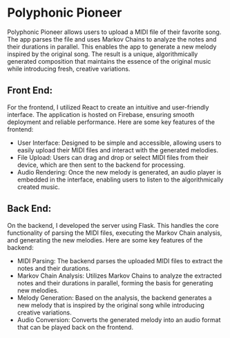 # Polyphonic Pioneer
Polyphonic Pioneer allows users to upload a MIDI file of their favorite song. The app parses the file and uses Markov Chains to analyze the notes and their durations in parallel. This enables the app to generate a new melody inspired by the original song. The result is a unique, algorithmically generated composition that maintains the essence of the original music while introducing fresh, creative variations.

## Front End:
For the frontend, I utilized React to create an intuitive and user-friendly interface. The application is hosted on Firebase, ensuring smooth deployment and reliable performance. Here are some key features of the frontend:
- User Interface: Designed to be simple and accessible, allowing users to easily upload their MIDI files and interact with the generated melodies.
- File Upload: Users can drag and drop or select MIDI files from their device, which are then sent to the backend for processing.
- Audio Rendering: Once the new melody is generated, an audio player is embedded in the interface, enabling users to listen to the algorithmically created music.

## Back End:
On the backend, I developed the server using Flask. This handles the core functionality of parsing the MIDI files, executing the Markov Chain analysis, and generating the new melodies. Here are some key features of the backend:
- MIDI Parsing: The backend parses the uploaded MIDI files to extract the notes and their durations.
- Markov Chain Analysis: Utilizes Markov Chains to analyze the extracted notes and their durations in parallel, forming the basis for generating new melodies.
- Melody Generation: Based on the analysis, the backend generates a new melody that is inspired by the original song while introducing creative variations.
- Audio Conversion: Converts the generated melody into an audio format that can be played back on the frontend.

